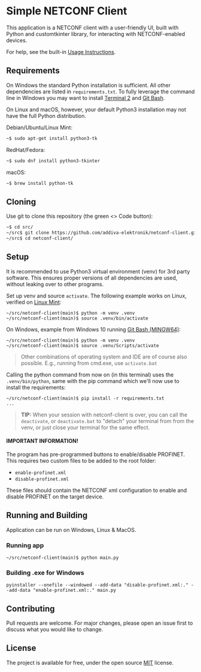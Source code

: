# Simple NETCONF Client 

This application is a NETCONF client with a user-friendly UI, built with
Python and customtkinter library, for interacting with NETCONF-enabled
devices.

For help, see the built-in [Usage Instructions](usage.md).


## Requirements

On Windows the standard Python installation is sufficient.  All other
dependencies are listed in `requirements.txt`.  To fully leverage the
command line in Windows you may want to install [Terminal 2][4] and
[Git Bash][2].

On Linux and macOS, however, your default Python3 installation may not
have the full Python distribution.

Debian/Ubuntu/Linux Mint:

```bash
~$ sudo apt-get install python3-tk
```

RedHat/Fedora:

```bash
~$ sudo dnf install python3-tkinter
```

macOS:

```bash
~$ brew install python-tk
```


## Cloning

Use git to clone this repository (the green <> Code button):

```bash
~$ cd src/
~/src$ git clone https://github.com/addiva-elektronik/netconf-client.git
~/src$ cd netconf-client/
```

## Setup

It is recommended to use Python3 virtual environment (venv) for 3rd
party software.  This ensures proper versions of all dependencies are
used, without leaking over to other programs.

Set up venv and source `activate`.  The following example works on
Linux, verified on [Linux Mint]():

```
~/src/netconf-client(main)$ python -m venv .venv
~/src/netconf-client(main)$ source .venv/bin/activate
```

On Windows, example from Windows 10 running [Git Bash (MINGW64)][2]:

```
~/src/netconf-client(main)$ python -m venv .venv
~/src/netconf-client(main)$ source .venv/Scripts/activate
```

> Other combinations of operating system and IDE are of course also
> possible.  E.g., running from <cmd>cmd.exe</cmd>, use `activate.bat`

Calling the <cmd>python</cmd> command from now on (in this terminal)
uses the `.venv/bin/python`, same with the <cmd>pip</cmd> command which
we'll now use to install the requirements:

```
~/src/netconf-client(main)$ pip install -r requirements.txt
...
```

> **TIP:** When your session with netconf-client is over, you can call
> the `deactivate`, or `deactivate.bat` to "detach" your terminal from
> from the venv, or just close your terminal for the same effect.

#### IMPORTANT INFORMATION!

The program has pre-programmed buttons to enable/disable PROFINET.  This
requires two custom files to be added to the root folder:

 - `enable-profinet.xml`
 - `disable-profinet.xml`

These files should contain the NETCONF xml configuration to enable and
disable PROFINET on the target device.


## Running and Building

Application can be run on Windows, Linux & MacOS.

### Running app

``` 
~/src/netconf-client(main)$ python main.py
```

### Building .exe for Windows

``` 
pyinstaller --onefile --windowed --add-data "disable-profinet.xml:." --add-data "enable-profinet.xml:." main.py
```

## Contributing

Pull requests are welcome. For major changes, please open an issue first
to discuss what you would like to change.

## License

The project is available for free, under the open source [MIT][3]
license.

[1]: https://linuxmint.com/
[2]: https://gitforwindows.org/
[3]: https://choosealicense.com/licenses/mit/
[4]: https://github.com/microsoft/terminal
